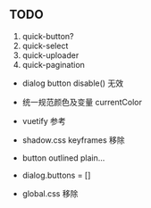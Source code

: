 ## TODO

1. quick-button?
2. quick-select
3. quick-uploader
4. quick-pagination

- dialog button disable() 无效
- 统一规范颜色及变量 currentColor
- vuetify 参考

- shadow.css keyframes 移除
- button outlined plain...
- dialog.buttons = []
- global.css 移除
